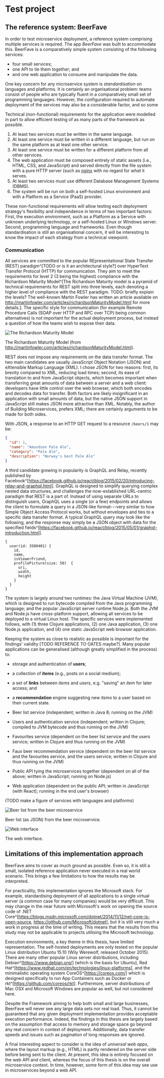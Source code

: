 # Test project

## The reference system: BeerFave

In order to test microservice deployment, a reference system comprising multiple services is required. The app _BeerFave_ was built to accommodate this. BeerFave is a comparatively simple system consisting of the following services:

- four small services;
- one API to tie them together; and
- and one web application to consume and manipulate the data.

One key concern for any microservice system is _standardisation_ on languages and platforms. It is certainly an organisational problem: teams consist of people who are typically fluent in a comparatively small set of programming languages. However, the configuration required to automate deployment of the services may also be a considerable factor, and so some 

Technical (non-functional) requirements for the application were modelled in part to allow efficient testing of as many parts of the framework as possible. 

1. At least two services must be written in the same language.
2. At least one service must be written in a different language, but run on the same platform as at least one other service.
3. At least one service must be written for a different platform from all other services.
4. The web application must be composed entirely of static assets (i.e., HTML, CSS, and JavaScript) and served directly from the file system with a pure HTTP server (such as [nginx](http://nginx.org/) with no regard for _what_ it serves.
5. At least two services must use different Database Management Systems (DBMS).
6. The system will be run on both a self-hosted Linux environment and with a Platform as a Service (PaaS) provider.

These non-functional requirements will allow testing each deployment strategy's flexibility and independence in terms of two important factors: First, the execution environment, such as a Platform as a Service with unknown underlying technology, or a self-hosted Linux or Windows server. Second, programming language and frameworks. Even though standardisation is still an organisational concern, it will be interesting to know the impact of each strategy from a technical viewpoint.

### Communication

All services are committed to the popular REpresentational State Transfer (REST) paradigm^[TODO or is it an architectural style?] over HyperText Transfer Protocol (HTTP) for communication. They aim to meet the requirements for level 2 (3 being the highest) compliance with the Richardson Maturity Model^[The Richardson Maturity model is a pyramid of technical requirements for REST split into three levels, each denoting a higher level of compliance with the REST paradigm. TODO: briefly explain the levels? The well-known Martin Fowler has written an article available on http://martinfowler.com/articles/richardsonMaturityModel.html for more details.]. The specific style for communication (for example Remote Procedure Calls (SOAP over HTTP and RPC over TCP) being common alternatives) is not important for the actual deployment process, but instead a question of how the teams wish to expose their data.

![The Richardson Maturity Model](http://martinfowler.com/articles/images/richardsonMaturityModel/overview.png)

The Richardson Maturity Model (from http://martinfowler.com/articles/richardsonMaturityModel.html).

REST does not impose any requirements on the data transfer format. The two main candidates are usually JavaScript Object Notation (JSON) and eXtensible Markup Language (XML). I chose JSON for two reasons: first, its brevity compared to XML, reducing load times; second, its ease of translation to and from JavaScript objects, which becomes important when transferring great amounts of data between a server and a web client: developers have little control over the web browser, which both encodes and decodes data for transfer. Both factors are likely insignificant in an application with small amounts of data, but the native JSON support in JavaScript still makes JSON more attractive than XML. Notably, the author of Building Microservices, prefers XML; there are certainly arguments to be made for both sides.

With JSON, a response to an HTTP GET request to a resource `/beers/1` may be:

```json
{
  "id": 1,
  "name": "Amundsen Pale Ale",
  "category": "Pale Ale",
  "description": "Norway's best Pale Ale"
}
```

A third candidate growing in popularity is GraphQL and Relay, recently published by Facebook^[https://facebook.github.io/react/blog/2015/02/20/introducing-relay-and-graphql.html]. GraphQL is designed to simplify querying complex nested data structures, and challenges the now-established URL-centric paradigm that REST is a part of. Instead of using separate URLs to distinguish users, GraphQL uses a single (or a few) endpoints and allows the client to formulate a query in a JSON-like format---very similar to how Simple Object Access Protocol works, but without envelopes and ties to a specific data transfer format. A typical GraphQL query may look like the following, and the response may simply be a JSON object with data for the specified fields^[https://facebook.github.io/react/blog/2015/05/01/graphql-introduction.html].

```
{
  user(id: 3500401) {
    id,
    name,
    isViewerFriend,
    profilePicture(size: 50)  {
      uri,
      width,
      height
    }
  }
}
```

The system is largely around two runtimes: the Java Virtual Machine (JVM), which is designed to run bytecode compiled from the Java programming language; and the popular JavaScript server runtime Node.js. Both the JVM and Node.js have cross-platform support, allowing all services to be deployed to a virtual Linux host. The specific services were implemented follows, with (1) three Clojure applications, (2) one Java application, (3) one Node.js application, and (4) one static JavaScript web browser application.

Keeping the system as close to realistic as possible is important for the findings' validity [TODO REFERENCE TO OATES maybe?]. Many popular applications can be generalised (although greatly simplified in the process) to:

- storage and authentication of __users__;
- a collection of __items__ (e.g., posts on a social medium);
- a set of __links__ between _items_ and _users_, e.g. "saving" an _item_ for later access; and
- a __recommendation__ engine suggesting new _items_ to a user based on their current state.



- Beer list service (independent; written in Java 8; running on the JVM)
- Users and authentication service (independent; written in Clojure; compiled to JVM bytecode and thus running on the JVM)
- Favourites service (dependent on the beer list service and the users service; written in Clojure and thus running on the JVM)
- Faux beer recommendation service (dependent on the beer list service and the favourites service, and the users service; written in Clojure and thus running on the JVM)
- Public API tying the microservices together (dependent on all of the above; written in JavaScript; running on Node.js)
- Web application (dependent on the public API; written in JavaScript (with React); running in the end user's browser)

(TODO make a figure of services with languages and platforms)

![Beer list from the beer microservice](http://img.ctrlv.in/img/16/04/16/5712757db9f02.png)

Beer list (as JSON) from the beer microservice.

![Web interface](http://img.ctrlv.in/img/16/04/16/5712755b3f165.png)

The web interface.

## Limitations of this implementation approach

BeerFave aims to cover as much ground as possible. Even so, it is still a small, isolated reference application never executed in a real world scenario. This brings a few limitations to how the results may be interpreted.

For practicality, this implementation ignores the Microsoft stack. For example, standardising deployment of all applications to a single virtual server (a common case for many companies) would be very difficult. This may change in the near future with Microsoft's work on opening the source code of .NET Core^[https://blogs.msdn.microsoft.com/dotnet/2014/11/12/net-core-is-open-source, https://github.com/Microsoft/dotnet], but it is still very much a work in progress at the time of writing. This means that the results from this study may not be applicable to projects utilising the Microsoft technology.

Execution environments, a key theme in this thesis, have limited representation. The self-hosted deployments are only tested on the popular Linux distribution Ubuntu 15.10 (Wily Werewolf, released October 2015). There are many other popular Linux server distributions, including Debian^[https://www.debian.org/] (which is the basis for Ubuntu), Red Hat^[https://www.redhat.com/en/technologies/linux-platforms], and the minimalistic operating system CoreOS^[https://coreos.com/] which is designed specifically to run App Containers such as Docker or rkt^[https://github.com/coreos/rkt]. Furthermore, server distributions of Mac OSX and Microsoft Windows are popular as well, but not considered here.

Despite the Framework aiming to help both small and large businesses, BeerFave will never see any large data sets nor real load. Thus, it cannot be guaranteed that any given deployment implementation provides acceptable execution performance. Indeed, the findings in this thesis are largely based on the assumption that access to memory and storage space go beyond any real concern in context of deployment. Additionally, data transfer speeds and issues such as pagination of long responses are ignored.

A final interesting aspect to consider is the idea of _universal web apps_, where the layout markup (e.g., HTML) is partly rendered on the server side before being sent to the client. At present, this idea is entirely focused on the web API and client, whereas the focus of this thesis is on the overall microservice context. In time, however, some form of this idea may see use in microservices beyond a web API.
